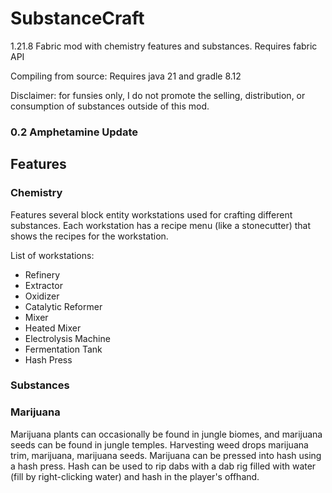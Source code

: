 # SubstanceCraft
1.21.8 Fabric mod with chemistry features and substances.
Requires fabric API

Compiling from source: Requires java 21 and gradle 8.12

Disclaimer: for funsies only, I do not promote the selling, distribution, or consumption of substances outside of this mod.

### 0.2 Amphetamine Update



## Features
### Chemistry
Features several block entity workstations used for crafting different substances. 
Each workstation has a recipe menu (like a stonecutter) that shows the recipes for the workstation.

List of workstations:
- Refinery
- Extractor
- Oxidizer
- Catalytic Reformer
- Mixer
- Heated Mixer
- Electrolysis Machine
- Fermentation Tank
- Hash Press

### Substances
### Marijuana
Marijuana plants can occasionally be found in jungle biomes, and marijuana seeds can be found in jungle temples. 
Harvesting weed drops marijuana trim, marijuana, marijuana seeds. Marijuana can be pressed into hash using a hash press.
Hash can be used to rip dabs with a dab rig filled with water (fill by right-clicking water) and hash in the player's offhand.

